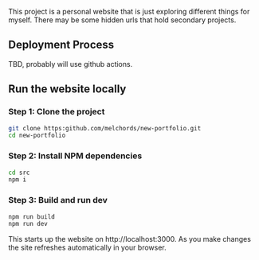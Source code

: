This project is a personal website that is just exploring different things for myself. There may be some hidden urls that hold secondary projects.

## Deployment Process

TBD, probably will use github actions.

## Run the website locally

### Step 1: Clone the project
```sh
git clone https:github.com/melchords/new-portfolio.git
cd new-portfolio
```

### Step 2: Install NPM dependencies
```sh
cd src
npm i
```

### Step 3: Build and run dev
```sh
npm run build
npm run dev
```

This starts up the website on http://localhost:3000. As you make changes the site refreshes automatically in your browser.